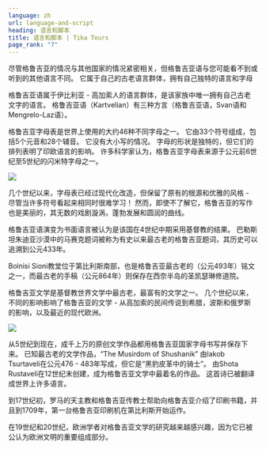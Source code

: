 ```yaml
---
language: zh
url: language-and-script
heading: 语言和脚本
title: 语言和脚本 | Tika Tours
page_rank: "7"
---
```

<div class="row content-row"><!-- 891 (1)-->
<div class="col-xs-12 col-sm-6 col-md-6"><!-- 1232 -->

尽管格鲁吉亚的情况与其他国家的情况紧密相关，但格鲁吉亚语与您可能看不到或听到的其他语言不同。 它属于自己的古老语言群体，拥有自己独特的语言和字母

格鲁吉亚语属于伊比利亚 \- 高加索人的语言群体，是该家族中唯一拥有自己古老文字的语言。 格鲁吉亚语（Kartvelian）有三种方言（格鲁吉亚语，Svan语和Mengrelo\-Laz语）。

</div>

<div class="col-xs-12 col-sm-6 col-md-6"><!-- 1233 -->

格鲁吉亚字母表是世界上使用的大约46种不同字母之一。 它由33个符号组成，包括5个元音和28个辅音。 它没有大小写的情况。 字母的形状是独特的，但它们的排列表明了印欧语言的影响。
许多科学家认为，格鲁吉亚字母表来源于公元前6世纪至5世纪的闪米特字母之一。

</div>

</div>

<div class="row content-row"><!-- 892 (2)-->
<div class="col-xs-12 col-sm-6 col-md-6"><!-- 1234 -->

![](/library/content/img19.jpg)

几个世纪以来，字母表已经过现代化改造，但保留了原有的根源和优雅的风格 \- 尽管当许多符号看起来相同时很难学习！ 然而，即使不了解它，格鲁吉亚的写作也是美丽的，其无数的戏剧漩涡，蓬勃发展和圆润的曲线。

格鲁吉亚语演变为书面语言被认为是该国在4世纪中期采用基督教的结果。 巴勒斯坦朱迪亚沙漠中的马赛克题词被称为有史以来最古老的格鲁吉亚题词，其历史可以追溯到公元433年。

Bolnisi Sioni教堂位于第比利斯南部，也是格鲁吉亚最古老的（公元493年）铭文之一，而最古老的手稿（公元864年）则保存在西奈半岛的圣凯瑟琳修道院。

格鲁吉亚文学是基督教世界文学中最古老，最富有的文学之一。 几个世纪以来，不同的影响影响了格鲁吉亚的文学 \- 从高加索的民间传说到希腊，波斯和俄罗斯的影响，以及最近的现代欧洲。

</div>

<div class="col-xs-12 col-sm-6 col-md-6"><!-- 1235 -->

![](/library/content/img21.jpg)

从5世纪到现在，成千上万的原创文学作品都用格鲁吉亚国家字母书写并保存下来。 已知最古老的文学作品，“The Musirdom of Shushanik” 由Iakob
Tsurtaveli在公元476 \- 483年写成，但它是“黑豹皮革中的骑士”。 由Shota Rustaveli在12世纪末创建，成为格鲁吉亚文学中最着名的作品。
这首诗已被翻译成世界上许多语言。

到17世纪初，罗马的天主教和格鲁吉亚传教士帮助向格鲁吉亚介绍了印刷书籍，并且到1709年，第一台格鲁吉亚印刷机在第比利斯开始运作。

在19世纪和20世纪，欧洲学者对格鲁吉亚文学的研究越来越感兴趣，因为它已被公认为欧洲文明的重要组成部分。

</div>

</div>
